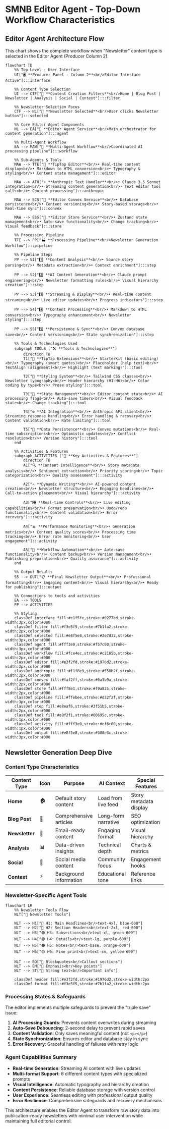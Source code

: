# SMNB Editor Agent - Top-Down Workflow Characteristics

## Editor Agent Architecture Flow

This chart shows the complete workflow when "Newsletter" content type is selected in the Editor Agent (Producer Column 2).

```mermaid
flowchart TD
    %% Top Level - User Interface
    UI["🖥️ **Producer Panel - Column 2**<br/>Editor Interface Active"]:::interface
    
    %% Content Type Selection
    UI --> CTF["📂 **Content Creation Filters**<br/>Home | Blog Post | Newsletter | Analysis | Social | Context"]:::filter
    
    %% Newsletter Selection Focus
    CTF --> NL["📧 **Newsletter Selected**<br/>User clicks Newsletter button"]:::selected
    
    %% Core Editor Agent Components
    NL --> EA["🤖 **Editor Agent Service**<br/>Main orchestrator for content generation"]:::agent
    
    %% Multi-Agent Workflow
    EA --> MAW["🔄 **Multi-Agent Workflow**<br/>Coordinated AI processing pipeline"]:::workflow
    
    %% Sub-Agents & Tools
    MAW --> TTE["📝 **TipTap Editor**<br/>• Real-time content display<br/>• Markdown to HTML conversion<br/>• Typography & styling<br/>• Content state management"]:::editor
    
    MAW --> ATH["⚡ **Anthropic Text Handler**<br/>• Claude 3.5 Sonnet integration<br/>• Streaming content generation<br/>• Text editor tool calls<br/>• Content processing"]:::anthropic
    
    MAW --> ECS["💾 **Editor Convex Service**<br/>• Database persistence<br/>• Content versioning<br/>• Story-based storage<br/>• Real-time sync"]:::convex
    
    MAW --> ESS["🧠 **Editor Store Service**<br/>• Zustand state management<br/>• Auto-save functionality<br/>• Change tracking<br/>• Visual feedback"]:::store
    
    %% Processing Pipeline
    TTE --> PP["🏭 **Processing Pipeline**<br/>Newsletter Generation Workflow"]:::pipeline
    
    %% Pipeline Steps
    PP --> S1["1️⃣ **Content Analysis**<br/>• Source story parsing<br/>• Metadata extraction<br/>• Context enrichment"]:::step
    
    PP --> S2["2️⃣ **AI Content Generation**<br/>• Claude prompt engineering<br/>• Newsletter formatting rules<br/>• Visual hierarchy creation"]:::step
    
    PP --> S3["3️⃣ **Streaming & Display**<br/>• Real-time content streaming<br/>• Live editor updates<br/>• Progress indicators"]:::step
    
    PP --> S4["4️⃣ **Content Processing**<br/>• Markdown to HTML conversion<br/>• Typography enhancement<br/>• Newsletter styling"]:::step
    
    PP --> S5["5️⃣ **Persistence & Sync**<br/>• Convex database save<br/>• Content versioning<br/>• State synchronization"]:::step
    
    %% Tools & Technologies Used
    subgraph TOOLS ["🛠️ **Tools & Technologies**"]
        direction TB
        T1["📖 **TipTap Extensions**<br/>• StarterKit (basic editing)<br/>• Typography (smart quotes)<br/>• Placeholder (help text)<br/>• TextAlign (alignment)<br/>• Highlight (text marking)"]:::tool
        
        T2["🎨 **Styling System**<br/>• Tailwind CSS classes<br/>• Newsletter typography<br/>• Header hierarchy (H1-H6)<br/>• Color coding by type<br/>• Prose styling"]:::tool
        
        T3["🔄 **State Management**<br/>• Editor content state<br/>• AI processing flags<br/>• Auto-save timers<br/>• Visual feedback state<br/>• Change tracking"]:::tool
        
        T4["⚙️ **AI Integration**<br/>• Anthropic API client<br/>• Streaming response handling<br/>• Error handling & recovery<br/>• Content validation<br/>• Rate limiting"]:::tool
        
        T5["💽 **Data Persistence**<br/>• Convex mutations<br/>• Real-time subscriptions<br/>• Optimistic updates<br/>• Conflict resolution<br/>• Version history"]:::tool
    end
    
    %% Activities & Features
    subgraph ACTIVITIES ["🎯 **Key Activities & Features**"]
        direction TB
        A1["🔍 **Content Intelligence**<br/>• Story metadata analysis<br/>• Sentiment extraction<br/>• Priority scoring<br/>• Topic categorization<br/>• Quality assessment"]:::activity
        
        A2["✍️ **Dynamic Writing**<br/>• AI-powered content creation<br/>• Newsletter structure<br/>• Engaging headlines<br/>• Call-to-action placement<br/>• Visual hierarchy"]:::activity
        
        A3["🎛️ **Real-time Controls**<br/>• Live editing capabilities<br/>• Format preservation<br/>• Undo/redo functionality<br/>• Content validation<br/>• Error recovery"]:::activity
        
        A4["📊 **Performance Monitoring**<br/>• Generation metrics<br/>• Content quality scores<br/>• Processing time tracking<br/>• Error rate monitoring<br/>• User engagement"]:::activity
        
        A5["🔄 **Workflow Automation**<br/>• Auto-save functionality<br/>• Content backup<br/>• Version management<br/>• Publishing preparation<br/>• Quality assurance"]:::activity
    end
    
    %% Output Results
    S5 --> OUT["📋 **Final Newsletter Output**<br/>• Professional formatting<br/>• Engaging content<br/>• Visual hierarchy<br/>• Ready for publishing"]:::output
    
    %% Connections to tools and activities
    EA --> TOOLS
    PP --> ACTIVITIES
    
    %% Styling
    classDef interface fill:#e1f5fe,stroke:#0277bd,stroke-width:3px,color:#000
    classDef filter fill:#f3e5f5,stroke:#7b1fa2,stroke-width:2px,color:#000
    classDef selected fill:#e8f5e8,stroke:#2e7d32,stroke-width:3px,color:#000
    classDef agent fill:#fff3e0,stroke:#f57c00,stroke-width:3px,color:#000
    classDef workflow fill:#fce4ec,stroke:#c2185b,stroke-width:2px,color:#000
    classDef editor fill:#e3f2fd,stroke:#1976d2,stroke-width:2px,color:#000
    classDef anthropic fill:#f1f8e9,stroke:#558b2f,stroke-width:2px,color:#000
    classDef convex fill:#faf2ff,stroke:#6a1b9a,stroke-width:2px,color:#000
    classDef store fill:#fff8e1,stroke:#f9a825,stroke-width:2px,color:#000
    classDef pipeline fill:#ffebee,stroke:#d32f2f,stroke-width:3px,color:#000
    classDef step fill:#e8eaf6,stroke:#3f51b5,stroke-width:2px,color:#000
    classDef tool fill:#e0f2f1,stroke:#00695c,stroke-width:1px,color:#000
    classDef activity fill:#fff3e0,stroke:#ef6c00,stroke-width:1px,color:#000
    classDef output fill:#e8f5e8,stroke:#388e3c,stroke-width:3px,color:#000
```

## Newsletter Generation Deep Dive

### Content Type Characteristics

| Content Type | Icon | Purpose | AI Context | Special Features |
|-------------|------|---------|------------|-----------------|
| **Home** | 🏠 | Default story content | Load from live feed | Story metadata display |
| **Blog Post** | 📄 | Comprehensive articles | Long-form narrative | SEO optimization |
| **Newsletter** | 📧 | Email-ready content | Engaging format | Visual hierarchy |
| **Analysis** | 📊 | Data-driven insights | Technical depth | Charts & metrics |
| **Social** | 💬 | Social media content | Community focus | Engagement hooks |
| **Context** | ⚡ | Background information | Educational tone | Reference links |

### Newsletter-Specific Agent Tools

```mermaid
flowchart LR
    %% Newsletter Tools Flow
    NLT["📧 Newsletter Tools"]
    
    NLT --> H1["🔵 H1: Main Headlines<br/>text-4xl, blue-600"]
    NLT --> H2["🔴 H2: Section Headers<br/>text-2xl, red-600"] 
    NLT --> H3["🟢 H3: Subsections<br/>text-xl, green-600"]
    NLT --> H4["🟣 H4: Details<br/>text-lg, purple-600"]
    NLT --> H5["🟠 H5: Notes<br/>text-base, orange-600"]
    NLT --> H6["🟡 H6: Fine print<br/>text-sm, yellow-600"]
    
    NLT --> BQ["💙 Blockquotes<br/>Callout sections"]
    NLT --> EM["💛 Emphasis<br/>Key points"]
    NLT --> ST["💚 Strong text<br/>Important info"]
    
    classDef header fill:#e3f2fd,stroke:#1976d2,stroke-width:2px
    classDef format fill:#f3e5f5,stroke:#7b1fa2,stroke-width:2px
```

### Processing States & Safeguards

The editor implements multiple safeguards to prevent the "triple save" issue:

1. **AI Processing Guards**: Prevents content overwrites during streaming
2. **Auto-Save Debouncing**: 2-second delay to prevent rapid saves  
3. **Content Validation**: Only saves meaningful content (not `<p></p>`)
4. **State Synchronization**: Ensures editor and database stay in sync
5. **Error Recovery**: Graceful handling of failures with retry logic

### Agent Capabilities Summary

- **Real-time Generation**: Streaming AI content with live updates
- **Multi-format Support**: 6 different content types with specialized prompts
- **Visual Intelligence**: Automatic typography and hierarchy creation
- **Content Persistence**: Reliable database storage with version control
- **User Experience**: Seamless editing with professional output quality
- **Error Resilience**: Comprehensive safeguards and recovery mechanisms

This architecture enables the Editor Agent to transform raw story data into publication-ready newsletters with minimal user intervention while maintaining full editorial control.